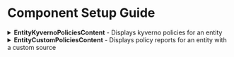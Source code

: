 # Component Setup Guide

<details>
  <summary><strong>EntityKyvernoPoliciesContent</strong> - Displays kyverno policies for an entity</summary>

## EntityKyvernoPoliciesContent

The `EntityKyvernoPoliciesContent` component displays kyverno policies for an entity using the `kyverno` source

### Screenshot

![EntityKyvernoPoliciesContent](./assets/screenshot.PNG)

### Setup Steps

Add the `EntityKyvernoPoliciesContent` component to the Entity routes in `packages/app/src/components/catalog/EntityPage.tsx`

```diff
+ import { EntityKyvernoPoliciesContent } from '@kyverno/backstage-plugin-policy-reporter';

const serviceEntityPage = (
  <EntityLayout>
    {/* ... existing routes ... */}
+    <EntityLayout.Route path="/kyverno" title="kyverno policy">
+      <EntityKyvernoPoliciesContent />
+    </EntityLayout.Route>
    {/* ... */}
  </EntityLayout>
)
```

### Configuration Options

| Prop                        | Type   | Default   | Description                                                                                                                      |
| --------------------------- | ------ | --------- | -------------------------------------------------------------------------------------------------------------------------------- |
| annotationsDocumentationUrl | string | undefined | Optional URL used for the READ MORE button when annotations are missing                                                          |
| policyDocumentationUrl      | string | undefined | Optional URL used to generate links to policy documentation. [More information](/README.md#optional-custom-policy-documentation) |

</details>

<details>
  <summary><strong>EntityCustomPoliciesContent</strong> - Displays policy reports for an entity with a custom source</summary>

## EntityCustomPoliciesContent

The `EntityCustomPoliciesContent` component displays policy reports from a custom source.

### Screenshot

![EntityCustomPoliciesContent](./assets/screenshot.PNG)

### Setup Steps

Add the `EntityCustomPoliciesContent` component to the Entity routes in `packages/app/src/components/catalog/EntityPage.tsx`

```diff
+ import { EntityCustomPoliciesContent } from '@kyverno/backstage-plugin-policy-reporter';

const serviceEntityPage = (
  <EntityLayout>
    {/* ... existing routes ... */}
+    <EntityLayout.Route path="/kyverno" title="kyverno policy">
+      <EntityCustomPoliciesContent title="Kyverno Policy Reports" sources={['kyverno']} />
+    </EntityLayout.Route>
    {/* ... */}
  </EntityLayout>
)
```

### Configuration Options

| Prop                        | Type     | Default   | Description                                                                                                                      |
| --------------------------- | -------- | --------- | -------------------------------------------------------------------------------------------------------------------------------- |
| title                       | string   | undefined | Required Title to use for the content page                                                                                       |
| sources                     | string[] | undefined | Required Array of all the sources to component should show policies for                                                          |
| annotationsDocumentationUrl | string   | undefined | Optional URL used for the READ MORE button when annotations are missing                                                          |
| policyDocumentationUrl      | string   | undefined | Optional URL used to generate links to policy documentation. [More information](/README.md#optional-custom-policy-documentation) |

</details>
